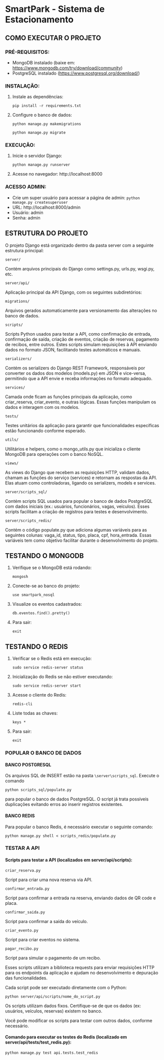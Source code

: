# SmartPark - Sistema de Estacionamento

## COMO EXECUTAR O PROJETO 

### PRÉ-REQUISITOS:
- MongoDB instalado (baixe em: https://www.mongodb.com/try/download/community)
- PostgreSQL instalado (https://www.postgresql.org/download/)

### INSTALAÇÃO:
1. Instale as dependências:

   `pip install -r requirements.txt`

2. Configure o banco de dados:

   `python manage.py makemigrations`

   `python manage.py migrate`

### EXECUÇÃO:
1. Inicie o servidor Django:

   `python manage.py runserver`

2. Acesse no navegador:
   http://localhost:8000

### ACESSO ADMIN:
- Crie um super usuário para acessar a página de admin: `python manage.py createsuperuser`
- URL: http://localhost:8000/admin
- Usuário: admin
- Senha: admin

## ESTRUTURA DO PROJETO

O projeto Django está organizado dentro da pasta server com a seguinte estrutura principal:

`server/`

Contém arquivos principais do Django como settings.py, urls.py, wsgi.py, etc.

`server/api/`

Aplicação principal da API Django, com os seguintes subdiretórios:

`migrations/`

Arquivos gerados automaticamente para versionamento das alterações no banco de dados.

`scripts/`

Scripts Python usados para testar a API, como confirmação de entrada, confirmação de saída, criação de eventos, criação de reservas, pagamento de recibos, entre outros. Estes scripts simulam requisições à API enviando dados no formato JSON, facilitando testes automáticos e manuais.

`serializers/`

Contém os serializers do Django REST Framework, responsáveis por converter os dados dos modelos (models.py) em JSON e vice-versa, permitindo que a API envie e receba informações no formato adequado.

`services/`

Camada onde ficam as funções principais da aplicação, como criar_reserva, criar_evento, e outras lógicas. Essas funções manipulam os dados e interagem com os modelos.

`tests/`

Testes unitários da aplicação para garantir que funcionalidades específicas estão funcionando conforme esperado.

`utils/`

Utilitários e helpers, como o mongo_utils.py que inicializa o cliente MongoDB para operações com o banco NoSQL.

`views/`

As views do Django que recebem as requisições HTTP, validam dados, chamam as funções do serviço (services) e retornam as respostas da API. Elas atuam como controladoras, ligando os serializers, models e services.

`server/scripts_sql/`

Contém scripts SQL usados para popular o banco de dados PostgreSQL com dados iniciais (ex.: usuários, funcionários, vagas, veículos). Esses scripts facilitam a criação de registros para testes e desenvolvimento.

`server/scripts_redis/`

Contém o código populate.py que adiciona algumas variáveis para as seguintes colunas: vaga_id, status, tipo, placa, cpf, hora_entrada. Essas variáveis tem como objetivo facilitar durante o desenvolvimento do projeto.

## TESTANDO O MONGODB 

1. Verifique se o MongoDB está rodando:

   `mongosh`

2. Conecte-se ao banco do projeto:

   `use smartpark_nosql`

3. Visualize os eventos cadastrados:

   `db.eventos.find().pretty()`

4. Para sair:

   `exit`

## TESTANDO O REDIS

1. Verificar se o Redis está em execução:

   `sudo service redis-server status`

2. Inicialização do Redis se não estiver executando:

   `sudo service redis-server start`

3. Acesse o cliente do Redis:

   `redis-cli`

4. Liste todas as chaves:

   `keys *`

5. Para sair:

   `exit`

### POPULAR O BANCO DE DADOS

#### BANCO POSTGRESQL

Os arquivos SQL de INSERT estão na pasta `\server\scripts_sql`. Execute o comando 

`python scripts_sql/populate.py` 

para popular o banco de dados PostgreSQL. O script já trata possíveis duplicações evitando erros ao inserir registros existentes.

#### BANCO REDIS

Para popular o banco Redis, é necessário executar o seguinte comando:

`python manage.py shell < scripts_redis/populate.py`

### TESTAR A API

#### Scripts para testar a API (localizados em server/api/scripts):

`criar_reserva.py`

Script para criar uma nova reserva via API.

`confirmar_entrada.py`

Script para confirmar a entrada na reserva, enviando dados de QR code e placa.

`confirmar_saida.py`

Script para confirmar a saída do veículo.

`criar_evento.py`

Script para criar eventos no sistema.

`pagar_recibo.py`

Script para simular o pagamento de um recibo.

Esses scripts utilizam a biblioteca requests para enviar requisições HTTP para os endpoints da aplicação e ajudam no desenvolvimento e depuração das funcionalidades.

Cada script pode ser executado diretamente com o Python:

`python server/api/scripts/nome_do_script.py`

Os scripts utilizam dados fixos. Certifique-se de que os dados (ex: usuários, veículos, reservas) existem no banco.

Você pode modificar os scripts para testar com outros dados, conforme necessário.

#### Comando para executar os testes do Redis (localizado em server/api/tests/test_redis.py):

`python manage.py test api.tests.test_redis`


